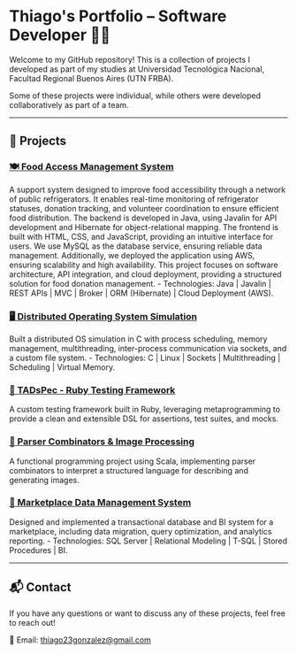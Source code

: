 # Thiago's Portfolio – Software Developer 🚀💡

Welcome to my GitHub repository! This is a collection of projects I developed as part of my studies at Universidad Tecnológica Nacional, Facultad Regional Buenos Aires (UTN FRBA).  

Some of these projects were individual, while others were developed collaboratively as part of a team.  

---

## 📌 Projects  

<h3><a href="https://github.com/ThiagoGonzalezz/my-portfolio/tree/main/food-access-system">🍽️ Food Access Management System</a></h3>  
A support system designed to improve food accessibility through a network of public refrigerators. It enables real-time monitoring of refrigerator statuses, donation tracking, and volunteer coordination to ensure efficient food distribution. The backend is developed in Java, using Javalin for API development and Hibernate for object-relational mapping. The frontend is built with HTML, CSS, and JavaScript, providing an intuitive interface for users. We use MySQL as the database service, ensuring reliable data management.  
Additionally, we deployed the application using AWS, ensuring scalability and high availability.  
This project focuses on software architecture, API integration, and cloud deployment, providing a structured solution for food donation management.
- Technologies: Java | Javalin | REST APIs | MVC | Broker | ORM (Hibernate) | Cloud Deployment (AWS).


<h3><a href="https://github.com/ThiagoGonzalezz/my-portfolio/tree/main/distributed-os-simulation">🖥️ Distributed Operating System Simulation</a></h3> 
Built a distributed OS simulation in C with process scheduling, memory management, multithreading, inter-process communication via sockets, and a custom file system.
- Technologies: C | Linux | Sockets | Multithreading | Scheduling | Virtual Memory.

<h3><a href="https://github.com/ThiagoGonzalezz/my-portfolio/tree/main/ruby-testing-framework">🧪 TADsPec - Ruby Testing Framework</a></h3>  
A custom testing framework built in Ruby, leveraging metaprogramming to provide a clean and extensible DSL  
for assertions, test suites, and mocks.  

<h3><a href="https://github.com/ThiagoGonzalezz/my-portfolio/tree/main/parser-combinators-%26-image-processing">🎨 Parser Combinators & Image Processing</a></h3>  
A functional programming project using Scala, implementing parser combinators to interpret a  
structured language for describing and generating images.  

<h3><a href="https://github.com/ThiagoGonzalezz/my-portfolio/tree/main/marketplace-db-system">🛒 Marketplace Data Management System</a></h3>  
Designed and implemented a transactional database and BI system for a marketplace, including data migration, query optimization, and analytics reporting.
- Technologies: SQL Server | Relational Modeling | T-SQL | Stored Procedures | BI.

---

## 📬 Contact  
If you have any questions or want to discuss any of these projects, feel free to reach out!

📧 Email: [thiago23gonzalez@gmail.com](mailto:thiago23gonzalez@gmail.com)
##
